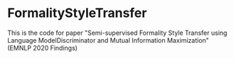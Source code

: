 # FormalityStyleTransfer
This is the code for paper "Semi-supervised Formality Style Transfer using Language ModelDiscriminator and Mutual Information Maximization" (EMNLP 2020 Findings)
